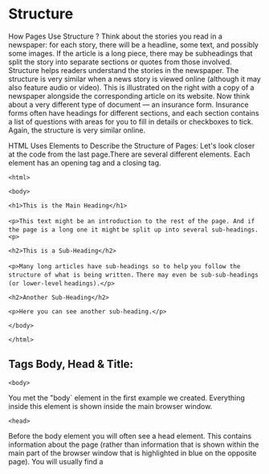 # Structure

How Pages Use Structure ?
Think about the stories you read in a newspaper: for each story, there will be a headline,
some text, and possibly some images. If the article is a long piece, there may be subheadings
that split the story into separate sections or quotes from those involved. Structure helps readers
understand the stories in the newspaper.
The structure is very similar when a news story is viewed online (although it may also
feature audio or video). This is illustrated on the right with a copy of a newspaper alongside
the corresponding article on its website.
Now think about a very different type of document — an insurance form. Insurance forms
often have headings for different sections, and each section contains a list of questions with
areas for you to fill in details or checkboxes to tick. Again, the structure is very similar online.

HTML Uses Elements to Describe the Structure of Pages:
Let's look closer at the code from the last page.There are several different elements. Each
element has an opening tag and a closing tag.

`<html>`

`<body>`

`<h1>This is the Main Heading</h1>`

`<p>This text might be an introduction to the rest of`
`the page. And if the page is a long one it might`
`be split up into several sub-headings.<p>`

`<h2>This is a Sub-Heading</h2>`

`<p>Many long articles have sub-headings so to help`
`you follow the structure of what is being written.`
`There may even be sub-sub-headings (or lower-level`
`headings).</p>`

`<h2>Another Sub-Heading</h2>`

`<p>Here you can see another sub-heading.</p>`

`</body>`

`</html>`

## Tags Body, Head & Title:

`<body>`

You met the "body` element in the first example we created.
Everything inside this element is shown inside the main browser window.


`<head>`

Before the body element you will often see a head element.
This contains information about the page (rather than information that is shown within
the main part of the browser window that is highlighted in blue on the opposite page).
You will usually find a <title> element inside the head element.
  
`<title>`

The contents of the <title> element are either shown in the top of the browser,
above where you usually type in the URL of the page you want to visit,or
on the tab for that page (if your browser uses tabs to allow you to view multiple pages at the same time).  

***

# Extra Markup

The Evolution of HTML:
Each new version was designed to be an improvement on the
last (with new elements and attributes added and older code removed).
HTML 4
Released 1997

XHTML 1.0
Released 2000

HTML5
Released 2000
"In HTML5, web page authors do not need to close all tags, and new elements and attributes will
be introduced. At the time of writing, the HTML5 specification had not been completed, but
the major browser makers had started to implement many of the new features, and web page
authors were rapidly adopting the new markup."

DOCTYPEs
HTML5
`<!DOCTYPE html>`

HTML 4
`<!DOCTYPE html PUBLIC`
`"-//W3C//DTD HTML 4.01 Transitional//EN"`
`"http://www.w3.org/TR/html4/loose.dtd">`

Transitional XHTML 1.0
`<!DOCTYPE html PUBLIC`
`"-//W3C//DTD XHTML 1.0 Transitional//EN"`
`"http://www.w3.org/TR/xhtml1/DTD/`
`xhtml1-transitional.dtd">`

Comments in HTML :
`<!-- -->`

ID Attribute :
`<p id="">`
  
Class Attribute :
 `<p class="">`

Block Elements :Some elements will always
appear to start on a new line in
the browser window. These are
known as block level elements.

Inline Elements :
`<em>  </b>`

Grouping Text & Elements In a Block :
`<div>`
  
Grouping Text &Elements Inline :
`<span>`
  
IFrames :
`<iframe>`
  
Information About Your Pages :
`<meta>`


***


## HTML5 Layout

### Traditional HTML Layouts:
For a long time, web page authors used <div> elements to group
together related elements on the page (such as the elements that form a
header, an article, footer or sidebar). Authors used class or id attributes
to indicate the role of the <div> element in the structure of the page.

![](https://i.postimg.cc/vHkQ6wHy/Untitsled.jpg)


### New Html 5 Layout Elements :

HTML5 introduces a new set of elements that allow you to divide up the
parts of a page. The names of these elements indicate the kind of content
you will find in them. They are still subject to change, but that has not
stopped many web page authors using them already.

![](https://i.postimg.cc/W4KmB3sK/Untitfsled.jpg)



  

fundamentals to build a website such as :

1.Who is the Site For?

2.Why People Visit YOUR Website ?

3.What Your Visitors are Trying to Achieve ?

4.What Information Your Visitors Need ?

5.How Of ten People Will Visit Your Site ?

What is CSS?
CSS stands for Cascading Style Sheets CSS describes how HTML elements are to be displayed on screen, paper, or in other media CSS saves a lot of work. It can control the layout of multiple web pages all at once External stylesheets are stored in CSS files

Why Use CSS?
CSS is used to define styles for your web pages, including the design, layout and variations in display for different devices and screen sizes.

CSS treats each HTML e XX lement as if it appears inside its own box and uses rules to indicate how that element should look.
Rules are made up of selectors (that specify the elements the rule applies to) and declarations (that indicate what these elements should look like).
Different types of selectors allow you to target your rules at different elements.
Declarations are made up of two parts: the properties of the element that you want to change, and the values of those properties. For example, the font-family property sets the choice of font, and the value arial specifies Arial as the preferred typeface.
CSS rules usually appear in a separate document, although they may appear within an HTML page.
Color
The color property allows you to specify the color of text inside an element. You can specify any color in CSS in one of three ways: rgb values : These express colors in terms of how much red, green and blue are used to make it up. For example: rgb(100,100,90)

hex codes: These are six-digit codes that represent the amount of red, green and blue in a color, preceded by a pound or hash # sign. For example: #ee3e80 color names: There are 147 predefined color names that are recognized by browsers.
For example: DarkCyan We look at these three different ways of specifying colors on the next double-page spread.
CSS3 has also introduced another way to specify colors called HSLA.
